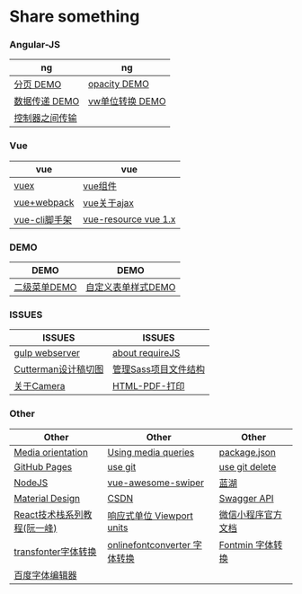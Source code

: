 # Share something

### Angular-JS

|  ng  |   ng   |
| ---------- | -----------  |
| [分页 DEMO](https://c-rachel.github.io/Share/%E5%88%86%E9%A1%B5.html) | [opacity DEMO](https://c-rachel.github.io/Share/opacity%20(filter%20IE).html) |
| [数据传递 DEMO](https://c-rachel.github.io/Share/%E5%B9%B3%E8%A1%8C%E6%A8%A1%E5%9D%97%E6%95%B0%E6%8D%AE%E4%BC%A0%E9%80%92.html) | [vw单位转换 DEMO](https://c-rachel.github.io/Share/vw.html) |
| [控制器之间传输](https://github.com/C-Rachel/Share/issues/1)  |       |


### Vue

|  vue  |   vue   |
| ---------- | -----------  |
| [vuex](https://github.com/C-Rachel/Share/issues/2) | [vue组件](https://github.com/C-Rachel/Share/issues/3) |
| [vue+webpack](https://github.com/C-Rachel/Share/issues/4) | [vue关于ajax](https://github.com/C-Rachel/Share/issues/5) |
|  [vue-cli脚手架](https://github.com/C-Rachel/Share/issues/6)  | [vue-resource vue 1.x](https://github.com/C-Rachel/Share/issues/9) |

### DEMO

|  DEMO  |   DEMO   |
| ---------- | -----------  |
| [二级菜单DEMO](https://c-rachel.github.io/Share/menu-demo.html) | [自定义表单样式DEMO](https://c-rachel.github.io/Share/form.html) |

### ISSUES

|  ISSUES  |   ISSUES   |
| ---------- | -----------  |
| [gulp webserver](https://github.com/C-Rachel/Share/issues/22) | [about requireJS](https://github.com/C-Rachel/Share/issues/10) |
| [Cutterman设计稿切图](https://github.com/jawil/blog/issues/11) | [管理Sass项目文件结构](https://github.com/C-Rachel/Share/issues/11) |
| [关于Camera](https://github.com/C-Rachel/Share/issues/7) | [HTML-PDF-打印](https://github.com/C-Rachel/Share/issues/23) |

### Other

|  Other  |   Other   |   Other   |
| ---------- | ----------- | ----------- |
|  [Media orientation](https://developer.mozilla.org/en-US/docs/Web/CSS/@media/orientation)  |   [Using media queries](https://developer.mozilla.org/en-US/docs/Web/CSS/Media_Queries/Using_media_queries)   | [package.json](https://yarnpkg.com/lang/zh-hans/docs/package-json/) |
| [GitHub Pages](https://pages.github.com/) | [use git](https://blog.csdn.net/sinat_20177327/article/details/76062030) | [use git delete](https://www.jianshu.com/p/03314c2ed04d) |
| [NodeJS](http://nodejs.cn/) | [vue-awesome-swiper](https://surmon-china.github.io/vue-awesome-swiper/) | [蓝湖](http://sos.lanhuapp.com/#/1) |
| [Material Design](https://material.io/) | [CSDN](https://www.csdn.net/) | [Swagger API](https://swagger.io/) |
|  [React技术栈系列教程(阮一峰)](http://www.ruanyifeng.com/blog/2016/09/react-technology-stack.html) | [响应式单位 Viewport units](https://tutorialzine.com/2015/05/simplify-your-stylesheets-with-the-magical-css-viewport-units) | [微信小程序官方文档](https://developers.weixin.qq.com/miniprogram/dev/index.html) |
| [transfonter字体转换](https://transfonter.org/ttc-unpack) | [onlinefontconverter 字体转换](https://onlinefontconverter.com/) | [Fontmin 字体转换](https://github.com/ecomfe/fontmin) |
| [百度字体编辑器](http://fontstore.baidu.com/static/editor/index.html) |  |  |


